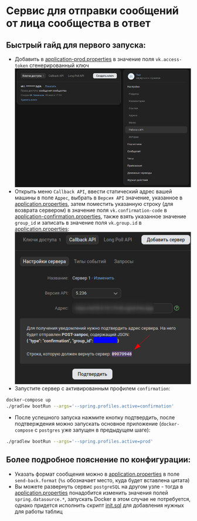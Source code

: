# Сервис для отправки сообщений от лица сообщества в ответ
## Быстрый гайд для первого запуска:
- Добавить в [application-prod.properties](src/main/resources/application-prod.properties) в значение поля `vk.access-token` сгенерированный ключ  
![Добавление нового ключа в vk](readme-media/vk-key-add.png)
- Открыть меню `Callback API`, ввести статический адрес вашей машины в поле `Адрес`, выбрать в `Версия API` значение, указанное в [application.properties](src/main/resources/application.properties), затем поместить указанную строку (для возврата сервером) в значение поля `vk.confirmation-code` в [application-confirmation.properties](src/main/resources/application-confirmation.properties), также взять указанное значение `group_id` и записать в значение поля `vk.group.id` в [application.properties](src/main/resources/application.properties):  
![Конфигурация Callback API](readme-media/vk-callback-api-configure.png)
- Запустите сервер с активированным профилем `confirmation`:
```bash
docker-compose up
./gradlew bootRun --args='--spring.profiles.active=confirmation'
```
- После успешного запуска нажмите кнопку подтвердить, после подтверждения можно запускать основное приложение (`docker-compose` с `postgres` уже запущен в предыдущем шаге):
```bash
./gradlew bootRun --args='--spring.profiles.active=prod'
```
## Более подробное пояснение по конфигурации:
- Указать формат сообщения можно в [application.properties](src/main/resources/application.properties) в поле `send-back.format` (`%s` обозначает место, куда будет вставлена цитата)
- Вы можете развернуть сервис `postgreSQL` на другом узле - тогда в [application.properties](src/main/resources/application.properties) понадобится изменить значения полей `spring.datasource.*`, запускать Docker в этом случае не потребуется, однако придется исполнить скрипт [init.sql](docker-scripts/postgres/init.sql) для добавления нужных для работы таблиц
